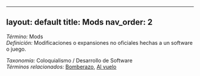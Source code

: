 
---
layout: default
title: Mods
nav_order: 2
---

*Término:* Mods  
*Definición:* Modificaciones o expansiones no oficiales hechas a un software o juego.

*Taxonomía:* Coloquialismo / Desarrollo de Software  
*Términos relacionados:* [Bomberazo](https://maleniski.github.io/diccionario-angl-tec-mx/docs/alfabeticamente/B/bomberazo/), [Al vuelo](https://maleniski.github.io/diccionario-angl-tec-mx/docs/alfabeticamente/A/al-vuelo/)
